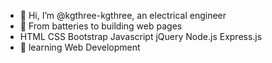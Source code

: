 - 👋 Hi, I’m @kgthree-kgthree, an electrical engineer
- 👀 From batteries to building web pages 
-  HTML CSS Bootstrap Javascript jQuery Node.js Express.js
- 🌱 learning Web Development

<!---
kgthree-kgthree/kgthree-kgthree is a ✨ special ✨ repository because its `README.md` (this file) appears on your GitHub profile.
You can click the Preview link to take a look at your changes.
--->
